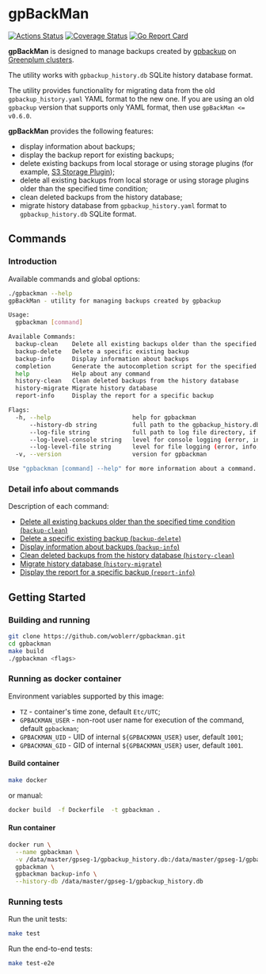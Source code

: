 # gpBackMan

[![Actions Status](https://github.com/woblerr/gpbackman/workflows/build/badge.svg)](https://github.com/woblerr/gpbackman/actions)
[![Coverage Status](https://coveralls.io/repos/github/woblerr/gpbackman/badge.svg?branch=master)](https://coveralls.io/github/woblerr/gpbackman?branch=master)
[![Go Report Card](https://goreportcard.com/badge/github.com/woblerr/gpbackman)](https://goreportcard.com/report/github.com/woblerr/gpbackman)

**gpBackMan** is designed to manage backups created by [gpbackup](https://github.com/greenplum-db/gpbackup) on [Greenplum clusters](https://greenplum.org/).

The utility works with `gpbackup_history.db` SQLite history database format. 

The utility provides functionality for migrating data from the old `gpbackup_history.yaml` YAML format to the new one. If you are using an old `gpbackup` version that supports only YAML format, then use `gpBackMan <= v0.6.0`.

**gpBackMan** provides the following features:
* display information about backups;
* display the backup report for existing backups;
* delete existing backups from local storage or using storage plugins (for example, [S3 Storage Plugin](https://github.com/greenplum-db/gpbackup-s3-plugin));
* delete all existing backups from local storage or using storage plugins older than the specified time condition;
* clean deleted backups from the history database;
* migrate history database from `gpbackup_history.yaml` format to `gpbackup_history.db` SQLite format.

## Commands
### Introduction

Available commands and global options:

```bash
./gpbackman --help
gpBackMan - utility for managing backups created by gpbackup

Usage:
  gpbackman [command]

Available Commands:
  backup-clean    Delete all existing backups older than the specified time condition
  backup-delete   Delete a specific existing backup
  backup-info     Display information about backups
  completion      Generate the autocompletion script for the specified shell
  help            Help about any command
  history-clean   Clean deleted backups from the history database
  history-migrate Migrate history database
  report-info     Display the report for a specific backup

Flags:
  -h, --help                       help for gpbackman
      --history-db string          full path to the gpbackup_history.db file
      --log-file string            full path to log file directory, if not specified, the log file will be created in the $HOME/gpAdminLogs directory
      --log-level-console string   level for console logging (error, info, debug, verbose) (default "info")
      --log-level-file string      level for file logging (error, info, debug, verbose) (default "info")
  -v, --version                    version for gpbackman

Use "gpbackman [command] --help" for more information about a command.
```

### Detail info about commands

Description of each command:
* [Delete all existing backups older than the specified time condition (`backup-clean`)](./COMMANDS.md#delete-all-existing-backups-older-than-the-specified-time-condition-backup-clean)
* [Delete a specific existing backup (`backup-delete`)](./COMMANDS.md#delete-a-specific-existing-backup-backup-delete)
* [Display information about backups (`backup-info`)](./COMMANDS.md#display-information-about-backups-backup-info)
* [Clean deleted backups from the history database (`history-clean`)](./COMMANDS.md#clean-deleted-backups-from-the-history-database-history-clean)
* [Migrate history database (`history-migrate`)](./COMMANDS.md#migrate-history-database-history-migrate)
* [Display the report for a specific backup (`report-info`)](./COMMANDS.md#display-the-report-for-a-specific-backup-report-info)

## Getting Started
### Building and running

```bash
git clone https://github.com/woblerr/gpbackman.git
cd gpbackman
make build
./gpbackman <flags>
```

### Running as docker container

Environment variables supported by this image:
* `TZ` - container's time zone, default `Etc/UTC`;
* `GPBACKMAN_USER` - non-root user name for execution of the command, default `gpbackman`;
* `GPBACKMAN_UID` - UID of internal `${GPBACKMAN_USER}` user, default `1001`;
* `GPBACKMAN_GID` - GID of internal `${GPBACKMAN_USER}` user, default `1001`.


#### Build container

```bash
make docker
```

or manual:

```bash
docker build  -f Dockerfile  -t gpbackman .
```

#### Run container

```bash
docker run \
  --name gpbackman \
  -v /data/master/gpseg-1/gpbackup_history.db:/data/master/gpseg-1/gpbackup_history.db
  gpbackman \
  gpbackman backup-info \
  --history-db /data/master/gpseg-1/gpbackup_history.db
```

### Running tests

Run the unit tests:

```bash
make test
```

Run the end-to-end tests:

```bash
make test-e2e
```
